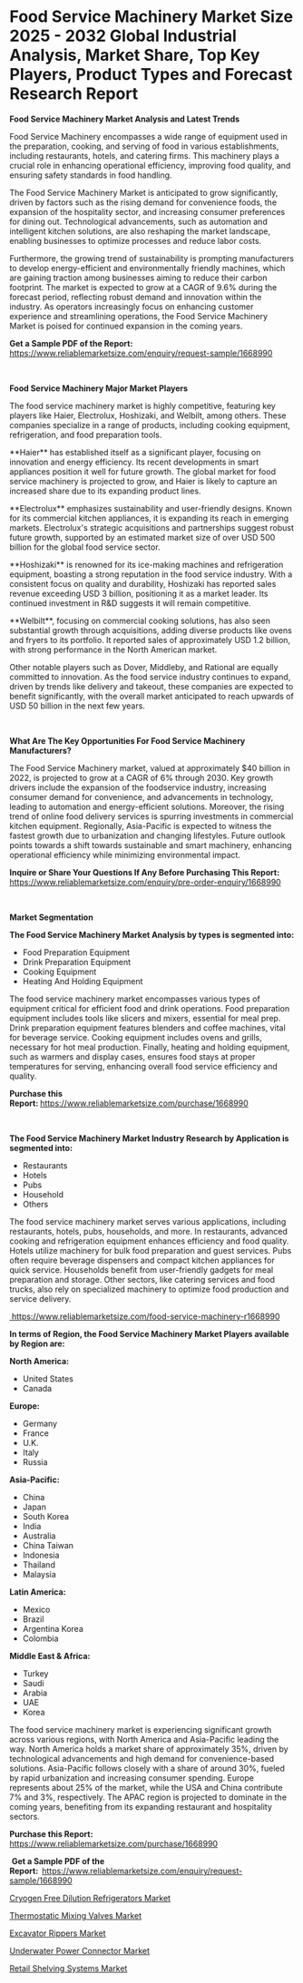 <p><h1>Food Service Machinery Market Size 2025 - 2032 Global Industrial Analysis, Market Share, Top Key Players, Product Types and Forecast Research Report</h1></p><p><strong>Food Service Machinery Market Analysis and Latest Trends</strong></p>
<p><p>Food Service Machinery encompasses a wide range of equipment used in the preparation, cooking, and serving of food in various establishments, including restaurants, hotels, and catering firms. This machinery plays a crucial role in enhancing operational efficiency, improving food quality, and ensuring safety standards in food handling. </p><p>The Food Service Machinery Market is anticipated to grow significantly, driven by factors such as the rising demand for convenience foods, the expansion of the hospitality sector, and increasing consumer preferences for dining out. Technological advancements, such as automation and intelligent kitchen solutions, are also reshaping the market landscape, enabling businesses to optimize processes and reduce labor costs. </p><p>Furthermore, the growing trend of sustainability is prompting manufacturers to develop energy-efficient and environmentally friendly machines, which are gaining traction among businesses aiming to reduce their carbon footprint. The market is expected to grow at a CAGR of 9.6% during the forecast period, reflecting robust demand and innovation within the industry. As operators increasingly focus on enhancing customer experience and streamlining operations, the Food Service Machinery Market is poised for continued expansion in the coming years.</p></p>
<p><strong>Get a Sample PDF of the Report:&nbsp;</strong> <a href="https://www.reliablemarketsize.com/enquiry/request-sample/1668990?utm_campaign=1998&utm_medium=2&utm_source=Github&utm_content=ia&utm_term=08042025&utm_id=food-service-machinery">https://www.reliablemarketsize.com/enquiry/request-sample/1668990</a></p>
<p>&nbsp;</p>
<p><strong>Food Service Machinery Major Market Players</strong></p>
<p><p>The food service machinery market is highly competitive, featuring key players like Haier, Electrolux, Hoshizaki, and Welbilt, among others. These companies specialize in a range of products, including cooking equipment, refrigeration, and food preparation tools.</p><p>**Haier** has established itself as a significant player, focusing on innovation and energy efficiency. Its recent developments in smart appliances position it well for future growth. The global market for food service machinery is projected to grow, and Haier is likely to capture an increased share due to its expanding product lines.</p><p>**Electrolux** emphasizes sustainability and user-friendly designs. Known for its commercial kitchen appliances, it is expanding its reach in emerging markets. Electrolux's strategic acquisitions and partnerships suggest robust future growth, supported by an estimated market size of over USD 500 billion for the global food service sector.</p><p>**Hoshizaki** is renowned for its ice-making machines and refrigeration equipment, boasting a strong reputation in the food service industry. With a consistent focus on quality and durability, Hoshizaki has reported sales revenue exceeding USD 3 billion, positioning it as a market leader. Its continued investment in R&D suggests it will remain competitive.</p><p>**Welbilt**, focusing on commercial cooking solutions, has also seen substantial growth through acquisitions, adding diverse products like ovens and fryers to its portfolio. It reported sales of approximately USD 1.2 billion, with strong performance in the North American market.</p><p>Other notable players such as Dover, Middleby, and Rational are equally committed to innovation. As the food service industry continues to expand, driven by trends like delivery and takeout, these companies are expected to benefit significantly, with the overall market anticipated to reach upwards of USD 50 billion in the next few years.</p></p>
<p>&nbsp;</p>
<p><strong>What Are The Key Opportunities For Food Service Machinery Manufacturers?</strong></p>
<p><p>The Food Service Machinery market, valued at approximately $40 billion in 2022, is projected to grow at a CAGR of 6% through 2030. Key growth drivers include the expansion of the foodservice industry, increasing consumer demand for convenience, and advancements in technology, leading to automation and energy-efficient solutions. Moreover, the rising trend of online food delivery services is spurring investments in commercial kitchen equipment. Regionally, Asia-Pacific is expected to witness the fastest growth due to urbanization and changing lifestyles. Future outlook points towards a shift towards sustainable and smart machinery, enhancing operational efficiency while minimizing environmental impact.</p></p>
<p><strong>Inquire or Share Your Questions If Any Before Purchasing This Report:</strong> <a href="https://www.reliablemarketsize.com/enquiry/pre-order-enquiry/1668990?utm_campaign=1998&utm_medium=2&utm_source=Github&utm_content=ia&utm_term=08042025&utm_id=food-service-machinery">https://www.reliablemarketsize.com/enquiry/pre-order-enquiry/1668990</a></p>
<p>&nbsp;</p>
<p><strong>Market Segmentation</strong></p>
<p><strong>The Food Service Machinery Market Analysis by types is segmented into:</strong></p>
<p><ul><li>Food Preparation Equipment</li><li>Drink Preparation Equipment</li><li>Cooking Equipment</li><li>Heating And Holding Equipment</li></ul></p>
<p><p>The food service machinery market encompasses various types of equipment critical for efficient food and drink operations. Food preparation equipment includes tools like slicers and mixers, essential for meal prep. Drink preparation equipment features blenders and coffee machines, vital for beverage service. Cooking equipment includes ovens and grills, necessary for hot meal production. Finally, heating and holding equipment, such as warmers and display cases, ensures food stays at proper temperatures for serving, enhancing overall food service efficiency and quality.</p></p>
<p><strong>Purchase this Report:&nbsp;</strong><a href="https://www.reliablemarketsize.com/purchase/1668990?utm_campaign=1998&utm_medium=2&utm_source=Github&utm_content=ia&utm_term=08042025&utm_id=food-service-machinery">https://www.reliablemarketsize.com/purchase/1668990</a></p>
<p>&nbsp;</p>
<p><strong>The Food Service Machinery Market Industry Research by Application is segmented into:</strong></p>
<p><ul><li>Restaurants</li><li>Hotels</li><li>Pubs</li><li>Household</li><li>Others</li></ul></p>
<p><p>The food service machinery market serves various applications, including restaurants, hotels, pubs, households, and more. In restaurants, advanced cooking and refrigeration equipment enhances efficiency and food quality. Hotels utilize machinery for bulk food preparation and guest services. Pubs often require beverage dispensers and compact kitchen appliances for quick service. Households benefit from user-friendly gadgets for meal preparation and storage. Other sectors, like catering services and food trucks, also rely on specialized machinery to optimize food production and service delivery.</p></p>
<p><a href="https://www.reliablemarketsize.com/food-service-machinery-r1668990?utm_campaign=1998&utm_medium=2&utm_source=Github&utm_content=ia&utm_term=08042025&utm_id=food-service-machinery">&nbsp;https://www.reliablemarketsize.com/food-service-machinery-r1668990</a></p>
<p><strong>In terms of Region, the Food Service Machinery Market Players available by Region are:</strong></p>
<p>
    <p> <strong> North America: </strong>
        <ul>
            <li>United States</li>
            <li>Canada</li>
        </ul>
        </p> 
    <p> <strong> Europe: </strong>
        <ul>
            <li>Germany</li>
            <li>France</li>
            <li>U.K.</li>
            <li>Italy</li>
            <li>Russia</li>
        </ul>
        </p> 
    <p> <strong> Asia-Pacific: </strong>
        <ul>
            <li>China</li>
            <li>Japan</li>
            <li>South Korea</li>
            <li>India</li>
            <li>Australia</li>
            <li>China Taiwan</li>
            <li>Indonesia</li>
            <li>Thailand</li>
            <li>Malaysia</li>
        </ul>
        </p> 
    <p> <strong> Latin America: </strong>
        <ul>
            <li>Mexico</li>
            <li>Brazil</li>
            <li>Argentina Korea</li>
            <li>Colombia</li>
        </ul>
        </p> 
    <p> <strong> Middle East & Africa: </strong>
        <ul>
            <li>Turkey</li>
            <li>Saudi</li>
            <li>Arabia</li>
            <li>UAE</li>
            <li>Korea</li>
        </ul>
    </p>
    </p>
<p><p>The food service machinery market is experiencing significant growth across various regions, with North America and Asia-Pacific leading the way. North America holds a market share of approximately 35%, driven by technological advancements and high demand for convenience-based solutions. Asia-Pacific follows closely with a share of around 30%, fueled by rapid urbanization and increasing consumer spending. Europe represents about 25% of the market, while the USA and China contribute 7% and 3%, respectively. The APAC region is projected to dominate in the coming years, benefiting from its expanding restaurant and hospitality sectors.</p></p>
<p><strong>Purchase this Report: </strong><a href="https://www.reliablemarketsize.com/purchase/1668990?utm_campaign=1998&utm_medium=2&utm_source=Github&utm_content=ia&utm_term=08042025&utm_id=food-service-machinery">https://www.reliablemarketsize.com/purchase/1668990</a></p>
<p>&nbsp;<strong>Get a Sample PDF of the Report:&nbsp;&nbsp;</strong><a href="https://www.reliablemarketsize.com/enquiry/request-sample/1668990?utm_campaign=1998&utm_medium=2&utm_source=Github&utm_content=ia&utm_term=08042025&utm_id=food-service-machinery">https://www.reliablemarketsize.com/enquiry/request-sample/1668990</a></p>
<p><strong></strong></p>
<p><p><a href="https://github.com/adelanwkadua/Market-Research-Report-List-1/blob/main/cryogen-free-dilution-refrigerators-market.md?utm_campaign=1998&utm_medium=2&utm_source=Github&utm_content=ia&utm_term=08042025&utm_id=food-service-machinery">Cryogen Free Dilution Refrigerators Market</a></p><p><a href="https://github.com/helmeludu/Market-Research-Report-List-1/blob/main/thermostatic-mixing-valves-market.md?utm_campaign=1998&utm_medium=2&utm_source=Github&utm_content=ia&utm_term=08042025&utm_id=food-service-machinery">Thermostatic Mixing Valves Market</a></p><p><a href="https://github.com/baheraennika/Market-Research-Report-List-1/blob/main/excavator-rippers-market.md?utm_campaign=1998&utm_medium=2&utm_source=Github&utm_content=ia&utm_term=08042025&utm_id=food-service-machinery">Excavator Rippers Market</a></p><p><a href="https://github.com/elroddrewspm/Market-Research-Report-List-1/blob/main/underwater-power-connector-market.md?utm_campaign=1998&utm_medium=2&utm_source=Github&utm_content=ia&utm_term=08042025&utm_id=food-service-machinery">Underwater Power Connector Market</a></p><p><a href="https://github.com/mokeleveisel/Market-Research-Report-List-1/blob/main/retail-shelving-systems-market.md?utm_campaign=1998&utm_medium=2&utm_source=Github&utm_content=ia&utm_term=08042025&utm_id=food-service-machinery">Retail Shelving Systems Market</a></p></p>